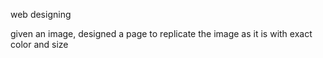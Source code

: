 web designing

given an image, designed a page to replicate the image as it is with exact color and size
